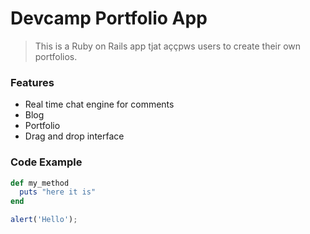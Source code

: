 # Devcamp Portfolio App

>This is a Ruby on Rails app tjat aççpws users to create their own portfolios.

### Features

- Real time chat engine for comments
- Blog
- Portfolio
- Drag and drop interface

### Code Example

```ruby
def my_method
  puts "here it is"
end
```

```javascript
alert('Hello');
```